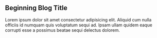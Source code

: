 ﻿<title>Beginning Blog</title>
<meta name="author" content="Will Chill">

## Beginning Blog Title
Lorem ipsum dolor sit amet consectetur adipisicing elit. Aliquid cum nulla officiis id numquam quis
voluptatum sequi ad. Ipsam ullam quidem eaque corrupti esse a possimus beatae sequi delectus dolorem.


